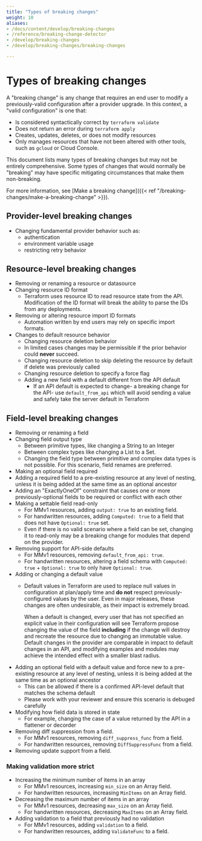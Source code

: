 ```yaml
---
title: "Types of breaking changes"
weight: 10
aliases:
- /docs/content/develop/breaking-changes
- /reference/breaking-change-detector
- /develop/breaking-changes
- /develop/breaking-changes/breaking-changes

---
```


# Types of breaking changes

A "breaking change" is any change that requires an end user to modify a
previously-valid configuration after a provider upgrade. In this context,
a "valid configuration" is one that:

- Is considered syntactically correct by `terraform validate`
- Does not return an error during `terraform apply`
- Creates, updates, deletes, or does not modify resources
- Only manages resources that have not been altered with other tools,
  such as `gcloud` or Cloud Console.

This document lists many types of breaking changes but may not be entirely
comprehensive. Some types of changes that would normally be "breaking" may
have specific mitigating circumstances that make them non-breaking.

For more information, see
[Make a breaking change]({{< ref "/breaking-changes/make-a-breaking-change" >}}).

## Provider-level breaking changes

* <a name="provider-config-fundamental"></a>Changing fundamental provider behavior such as:
  * authentication
  * environment variable usage
  * restricting retry behavior

## Resource-level breaking changes

* <a name="resource-map-resource-removal-or-rename"></a>Removing or renaming a resource
  or datasource
* <a name="resource-id"></a> Changing resource ID format
  * Terraform uses resource ID to read resource state from the API. Modification of
    the ID format will break the ability to parse the IDs from any deployments.
* <a name="resource-import-format"></a> Removing or altering resource import ID formats
  * Automation written by end users may rely on specific import formats.
* Changes to default resource behavior
  *  Changing resource deletion behavior
    * In limited cases changes may be permissible if the prior behavior could **never** succeed.
    * Changing resource deletion to skip deleting the resource by default if delete was previously called
    * Changing resource deletion to specify a force flag
  * Adding a new field with a default different from the API default
    * If an API default is expected to change- a breaking change for the API- use `default_from_api` which will avoid sending a value and safely take the server default in Terraform

## Field-level breaking changes

* <a name="resource-schema-field-removal-or-rename"></a>Removing or renaming a field
* <a name="field-changing-type"></a> Changing field output type
  * Between primitive types, like changing a String to an Integer
  * Between complex types like changing a List to a Set.
  * Changing the field type between primitive and complex data
    types is not possible. For this scenario, field renames are preferred.
* <a name="field-optional-to-required"></a> Making an optional field required
* <a name="no-new-required"></a> Adding a required field to a pre-existing resource at any level of nesting, unless it is being added at the same time as an optional ancestor
* <a name="resource-schema-field-addition-of-exactly-one-of"></a>Adding an "ExactlyOneOf" constraint that causes one or more previously-optional fields to be required or conflict with each other
* <a name="field-becoming-computed"></a> Making a settable field read-only
  * For MMv1 resources, adding `output: true` to an existing field.
  * For handwritten resources, adding `Computed: true` to a field that does not have `Optional: true` set.
  * Even if there is no valid scenario where a field can be set, changing it to read-only may be a breaking change for
    modules that depend on the provider.
* <a name="field-oc-to-c"></a> Removing support for API-side defaults
  * For MMv1 resources, removing `default_from_api: true`.
  * For handwritten resources, altering a field schema with `Computed: true` + `Optional: true`
    to only have `Optional: true`.
* <a name="field-changing-default-value"></a> Adding or changing a default value
  * Default values in Terraform are used to replace null values in configuration at
    plan/apply time and **do not** respect previously-configured values by the user.
    Even in major releases, these changes are often undesirable, as their impact is extremely broad.

    When a default is changed, every user that has not specified an explicit value in their
    configuration will see Terraform propose changing the value of the field **including**
    if the change will destroy and recreate the resource due to changing an immutable value.
    Default changes in the provider are comparable in impact to default changes in an API,
    and modifying examples and modules may achieve the intended effect with a smaller blast radius.
* <a name="no-new-optional-default"></a> Adding an optional field with a default value and force new to a pre-existing resource at any level of nesting, unless it is being added at the same time as an optional ancestor
  * This can be allowed if there is a confirmed API-level default that matches the schema default
  * Please work with your reviewer and ensure this scenario is debuged carefully
* <a name="field-changing-data-format"></a> Modifying how field data is stored in state
  * For example, changing the case of a value returned by the API in a flattener or decorder
* <a name="field-removing-diff-suppress"></a> Removing diff suppression from a field.
  * For MMv1 resources, removing `diff_suppress_func` from a field.
  * For handwritten resources, removing `DiffSuppressFunc` from a field.
* Removing update support from a field.


### Making validation more strict

* <a name="field-growing-min"></a> Increasing the minimum number of items in an array
  * For MMv1 resources, increasing `min_size` on an Array field.
  * For handwritten resources, increasing `MinItems` on an Array field.
* <a name="field-shrinking-max"></a> Decreasing the maximum number of items in an array
  * For MMv1 resources, decreasing `max_size` on an Array field.
  * For handwritten resources, decreasing `MaxItems` on an Array field.
* Adding validation to a field that previously had no validation
  * For MMv1 resources, adding `validation` to a field.
  * For handwritten resources, adding `ValidateFunc` to a field.

